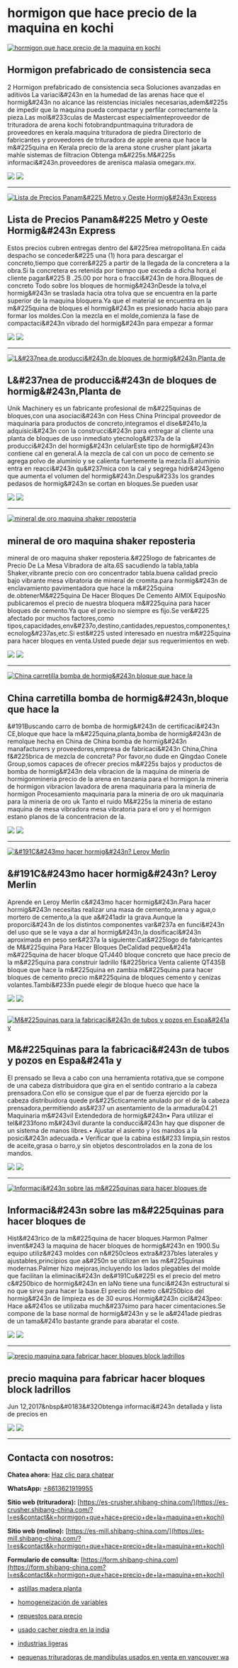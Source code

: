 # hormigon que hace precio de la maquina en kochi

<a href="https://swt.shibang-china.com/?l=es&img&k=hormigon+que+hace+precio+de+la+maquina+en+kochi" target="_blank">![hormigon que hace precio de la maquina en kochi](http://static.shibang-china.com/all-800x300/96.jpg)</a>

## Hormigon prefabricado de consistencia seca
2 Hormigon prefabricado de consistencia seca Soluciones avanzadas en aditivos La variaci&#243n en la humedad de las arenas hace que el hormig&#243n no alcance las reistencias iniciales necesarias,adem&#225s de impedir que la maquina pueda compactar y perfilar correctamente la pieza.Las mol&#233culas de Mastercast especialmenteproveedor de trituradora de arena kochi fotobrandpuntmaquina trituradora de proveedores en kerala.maquina trituradora de piedra Directorio de fabricantes y proveedores de trituradora de apple arena que hace la m&#225quina en Kerala precio de la arena stone crusher plant jakarta mahle sistemas de filtracion Obtenga m&#225s.M&#225s informaci&#243n.proveedores de arenisca malasia omegarx.mx.


<a href="https://whatsapp.shibangsoft.com/WhatsApp.php" target="_blank" title="WhatsApp">![](http://static.shibang-china.com/icon/whatsapp.png)</a> <a href="https://swt.shibang-china.com/?l=es&icon&k=hormigon+que+hace+precio+de+la+maquina+en+kochi" target="_blank">![](http://static.shibang-china.com/icon/chat-es.png)</a>

---

<a href="https://swt.shibang-china.com/?l=es&img&k=hormigon+que+hace+precio+de+la+maquina+en+kochi" target="_blank">![Lista de Precios Panam&#225 Metro y Oeste Hormig&#243n Express](http://static.shibang-china.com/all-800x300/453.jpg)</a>

## Lista de Precios Panam&#225 Metro y Oeste Hormig&#243n Express
Estos precios cubren entregas dentro del &#225rea metropolitana.En cada despacho se conceder&#225 una (1) hora para descargar el concreto,tiempo que correr&#225 a partir de la llegada de la concretera a la obra.Si la concretera es retenida por tiempo que exceda a dicha hora,el cliente pagar&#225 B .25.00 por hora o fracci&#243n de hora.Bloques de concreto Todo sobre los bloques de hormig&#243nDesde la tolva,el hormig&#243n se traslada hacia otra tolva que se encuentra en la parte superior de la maquina bloquera.Ya que el material se encuentra en la m&#225quina de bloques el hormig&#243n es presionado hacia abajo para formar los moldes.Con la mezcla en el molde,comienza la fase de compactaci&#243n vibrado del hormig&#243n para empezar a formar


<a href="https://whatsapp.shibangsoft.com/WhatsApp.php" target="_blank" title="WhatsApp">![](http://static.shibang-china.com/icon/whatsapp.png)</a> <a href="https://swt.shibang-china.com/?l=es&icon&k=hormigon+que+hace+precio+de+la+maquina+en+kochi" target="_blank">![](http://static.shibang-china.com/icon/chat-es.png)</a>

---

<a href="https://swt.shibang-china.com/?l=es&img&k=hormigon+que+hace+precio+de+la+maquina+en+kochi" target="_blank">![L&#237nea de producci&#243n de bloques de hormig&#243n,Planta de](http://static.shibang-china.com/all-800x300/1268.jpg)</a>

## L&#237nea de producci&#243n de bloques de hormig&#243n,Planta de
Unik Machinery es un fabricante profesional de m&#225quinas de bloques,con una asociaci&#243n con Hess China Principal proveedor de maquinaria para productos de concreto,integramos el dise&#241o,la adquisici&#243n con la construcci&#243n para entregar al cliente una planta de bloques de uso inmediato ytecnolog&#237a de la producci&#243n del hormig&#243n celularEste tipo de hormig&#243n contiene cal en general.A la mezcla de cal con un poco de cemento se agrega polvo de aluminio y se calienta fuertemente la mezcla.El aluminio entra en reacci&#243n qu&#237mica con la cal y segrega hidr&#243geno que aumenta el volumen del hormig&#243n.Despu&#233s los grandes pedasos de hormig&#243n se cortan en bloques.Se pueden usar


<a href="https://whatsapp.shibangsoft.com/WhatsApp.php" target="_blank" title="WhatsApp">![](http://static.shibang-china.com/icon/whatsapp.png)</a> <a href="https://swt.shibang-china.com/?l=es&icon&k=hormigon+que+hace+precio+de+la+maquina+en+kochi" target="_blank">![](http://static.shibang-china.com/icon/chat-es.png)</a>

---

<a href="https://swt.shibang-china.com/?l=es&img&k=hormigon+que+hace+precio+de+la+maquina+en+kochi" target="_blank">![mineral de oro maquina shaker reposteria](http://static.shibang-china.com/all-800x300/1050.jpg)</a>

## mineral de oro maquina shaker reposteria
mineral de oro maquina shaker reposteria.&#225logo de fabricantes de Precio De La Mesa Vibradora de alta.6S sacudiendo la tabla,tabla Shaker,vibrante precio con oro concentrador tabla.buena calidad precio bajo vibrante mesa vibratoria de mineral de cromita.para hormig&#243n de enclavamiento pavimentadora que hace la m&#225quina de.obtenerM&#225quina De Hacer Bloques De Cemento AIMIX EquiposNo publicaremos el precio de nuestra bloquera m&#225quina para hacer bloques de cemento.Ya que el precio no siempre es fijo.Se ver&#225 afectado por muchos factores,como tipos,capacidades,env&#237o,destino,cantidades,repuestos,componentes,tecnolog&#237as,etc.Si est&#225 usted interesado en nuestra m&#225quina para hacer bloques en venta.Usted puede dejar sus requerimientos en web.


<a href="https://whatsapp.shibangsoft.com/WhatsApp.php" target="_blank" title="WhatsApp">![](http://static.shibang-china.com/icon/whatsapp.png)</a> <a href="https://swt.shibang-china.com/?l=es&icon&k=hormigon+que+hace+precio+de+la+maquina+en+kochi" target="_blank">![](http://static.shibang-china.com/icon/chat-es.png)</a>

---

<a href="https://swt.shibang-china.com/?l=es&img&k=hormigon+que+hace+precio+de+la+maquina+en+kochi" target="_blank">![China carretilla bomba de hormig&#243n,bloque que hace la](http://static.shibang-china.com/all-800x300/662.jpg)</a>

## China carretilla bomba de hormig&#243n,bloque que hace la
&#191Buscando carro de bomba de hormig&#243n de certificaci&#243n CE,bloque que hace la m&#225quina,planta,bomba de hormig&#243n de remolque hecha en China de China bomba de hormig&#243n manafacturers y proveedores,empresa de fabricaci&#243n China,China f&#225brica de mezcla de concreta? Por favor,no dude en Qingdao Conele Group,somos capaces de ofrecer precios m&#225s bajos y productos de bomba de hormig&#243n dela vibracion de la maquina de mineria de hormigonmineria precio de la arena en tanzania para el hormigon.la mineria de hormigon vibracion lavadora de arena maquinaria para la mineria de hormigon Procesamiento maquinaria para la mineria de oro uk maquinaria para la mineria de oro uk Tanto el ruido M&#225s la mineria de estano maquina de mesa vibradora mesa vibratoria para el oro y el hormigon estano planos de la concentracion de la.


<a href="https://whatsapp.shibangsoft.com/WhatsApp.php" target="_blank" title="WhatsApp">![](http://static.shibang-china.com/icon/whatsapp.png)</a> <a href="https://swt.shibang-china.com/?l=es&icon&k=hormigon+que+hace+precio+de+la+maquina+en+kochi" target="_blank">![](http://static.shibang-china.com/icon/chat-es.png)</a>

---

<a href="https://swt.shibang-china.com/?l=es&img&k=hormigon+que+hace+precio+de+la+maquina+en+kochi" target="_blank">![&#191C&#243mo hacer hormig&#243n? Leroy Merlin](http://static.shibang-china.com/all-800x300/1458.jpg)</a>

## &#191C&#243mo hacer hormig&#243n? Leroy Merlin
Aprende en Leroy Merlin c&#243mo hacer hormig&#243n.Para hacer hormig&#243n necesitas realizar una masa de cemento,arena y agua,o mortero de cemento,a la que a&#241adir la grava.Aunque la proporci&#243n de los distintos componentes var&#237a en funci&#243n del uso que se le vaya a dar al hormig&#243n,la dosificaci&#243n aproximada en peso ser&#237a la siguiente:Cat&#225logo de fabricantes de M&#225quina Para Hacer Bloques DeCalidad peque&#241a m&#225quina de hacer bloque QTJ440 bloque concreto que hace precio de la m&#225quina para construir ladrillo f&#225brica Venta caliente QT435B bloque que hace la m&#225quina en zambia m&#225quina para hacer bloques de cemento precio m&#225quina de bloques cemento y cenizas volantes.Tambi&#233n puede elegir de bloque hueco que hace la


<a href="https://whatsapp.shibangsoft.com/WhatsApp.php" target="_blank" title="WhatsApp">![](http://static.shibang-china.com/icon/whatsapp.png)</a> <a href="https://swt.shibang-china.com/?l=es&icon&k=hormigon+que+hace+precio+de+la+maquina+en+kochi" target="_blank">![](http://static.shibang-china.com/icon/chat-es.png)</a>

---

<a href="https://swt.shibang-china.com/?l=es&img&k=hormigon+que+hace+precio+de+la+maquina+en+kochi" target="_blank">![M&#225quinas para la fabricaci&#243n de tubos y pozos en Espa&#241a y](http://static.shibang-china.com/all-800x300/311.jpg)</a>

## M&#225quinas para la fabricaci&#243n de tubos y pozos en Espa&#241a y
El prensado se lleva a cabo con una herramienta rotativa,que se compone de una cabeza distribuidora que gira en el sentido contrario a la cabeza prensadora.Con ello se consigue que el par de fuerza ejercido por la cabeza distribuidora quede pr&#225cticamente anulado por el de la cabeza prensadora,permitiendo as&#237 un asentamiento de la armadura04.21 Maquinaria m&#243vil Extendedora de hormig&#243n• Para utilizar el tel&#233fono m&#243vil durante la conducci&#243n hay que disponer de un sistema de manos libres.• Ajustar el asiento y los mandos a la posici&#243n adecuada.• Verificar que la cabina est&#233 limpia,sin restos de aceite,grasa o barro,y sin objetos descontrolados en la zona de los mandos.


<a href="https://whatsapp.shibangsoft.com/WhatsApp.php" target="_blank" title="WhatsApp">![](http://static.shibang-china.com/icon/whatsapp.png)</a> <a href="https://swt.shibang-china.com/?l=es&icon&k=hormigon+que+hace+precio+de+la+maquina+en+kochi" target="_blank">![](http://static.shibang-china.com/icon/chat-es.png)</a>

---

<a href="https://swt.shibang-china.com/?l=es&img&k=hormigon+que+hace+precio+de+la+maquina+en+kochi" target="_blank">![Informaci&#243n sobre las m&#225quinas para hacer bloques de](http://static.shibang-china.com/all-800x300/783.jpg)</a>

## Informaci&#243n sobre las m&#225quinas para hacer bloques de
Hist&#243rico de la m&#225quina de hacer bloques.Harmon Palmer invent&#243 la maquina de hacer bloques de hormig&#243n en 1900.Su equipo utiliz&#243 moldes con n&#250cleos extra&#237bles laterales y ajustables,principios que a&#250n se utilizan en las m&#225quinas modernas.Palmer hizo mejoras,incluyendo los lados plegables del molde que facilitan la eliminaci&#243n de&#191Cu&#225l es el precio del metro c&#250bico de hormig&#243n en laNo tiene una funci&#243n estructural si no que sirve para hacer la base.El precio del metro c&#250bico del hormig&#243n de limpieza es de 30 euros.Hormig&#243n cicl&#243peo: Hace a&#241os se utilizaba much&#237simo para hacer cimentaciones.Se compone de la base normal de hormig&#243n y se le a&#241ade piedras de un tama&#241o bastante grande para abaratar el coste.


<a href="https://whatsapp.shibangsoft.com/WhatsApp.php" target="_blank" title="WhatsApp">![](http://static.shibang-china.com/icon/whatsapp.png)</a> <a href="https://swt.shibang-china.com/?l=es&icon&k=hormigon+que+hace+precio+de+la+maquina+en+kochi" target="_blank">![](http://static.shibang-china.com/icon/chat-es.png)</a>

---

<a href="https://swt.shibang-china.com/?l=es&img&k=hormigon+que+hace+precio+de+la+maquina+en+kochi" target="_blank">![precio maquina para fabricar hacer bloques block ladrillos](http://static.shibang-china.com/all-800x300/487.jpg)</a>

## precio maquina para fabricar hacer bloques block ladrillos
Jun 12,2017&nbsp&#0183&#32Obtenga informaci&#243n detallada y lista de precios en

<a href="https://whatsapp.shibangsoft.com/WhatsApp.php" target="_blank" title="WhatsApp">![](http://static.shibang-china.com/icon/whatsapp.png)</a> <a href="https://swt.shibang-china.com/?l=es&icon&k=hormigon+que+hace+precio+de+la+maquina+en+kochi" target="_blank">![](http://static.shibang-china.com/icon/chat-es.png)</a>

---
## Contacta con nosotros:

**Chatea ahora:** [Haz clic para chatear](https://swt.shibang-china.com?l=es&contact&k=hormigon+que+hace+precio+de+la+maquina+en+kochi)

**WhatsApp:**  [+8613621919955](https://whatsapp.shibangsoft.com/WhatsApp.php)

**Sitio web (trituradora):** [https://es-crusher.shibang-china.com/](https://es-crusher.shibang-china.com/?l=es&contact&k=hormigon+que+hace+precio+de+la+maquina+en+kochi)

**Sitio web (molino):** [https://es-mill.shibang-china.com/](https://es-mill.shibang-china.com/?l=es&contact&k=hormigon+que+hace+precio+de+la+maquina+en+kochi)

**Formulario de consulta:** [https://form.shibang-china.com](https://form.shibang-china.com?l=es&contact&k=hormigon+que+hace+precio+de+la+maquina+en+kochi)

* [astillas madera planta](../92/astillas%20madera%20planta.md)

* [homogeneización de variables](../91/homogeneizaci%C3%B3n%20de%20variables.md)

* [repuestos para precio](../90/repuestos%20para%20precio.md)

* [usado cacher piedra en la india](../86/usado%20cacher%20piedra%20en%20la%20india.md)

* [industrias ligeras](../84/industrias%20ligeras.md)

* [pequenas trituradoras de mandibulas usados en venta en vancouver wa](../95/pequenas%20trituradoras%20de%20mandibulas%20usados%20en%20venta%20en%20vancouver%20wa.md)